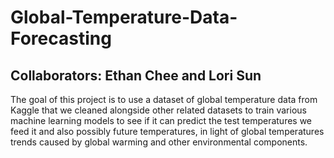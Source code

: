 # Global-Temperature-Data-Forecasting
## Collaborators: Ethan Chee and Lori Sun

The goal of this project is to use a dataset of global temperature data from Kaggle that we cleaned alongside other related datasets to train various machine learning models to see if it can predict the test temperatures we feed it and also possibly future temperatures, in light of global temperatures trends caused by global warming and other environmental components.
